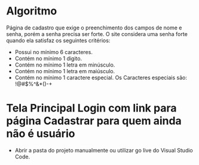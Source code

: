 # Algoritmo
Página de cadastro que exige o preenchimento dos campos de nome e senha, porém a senha precisa ser forte. O site considera uma senha forte quando ela satisfaz os seguintes critérios:

- Possui no mínimo 6 caracteres.
- Contém no mínimo 1 digito.
- Contém no mínimo 1 letra em minúsculo.
- Contém no mínimo 1 letra em maiúsculo.
- Contém no mínimo 1 caractere especial. Os Caracteres especiais são: !@#$%^&*()-+

# Tela Principal Login com link para página Cadastrar para quem  ainda não é usuário

- Abrir a pasta do projeto manualmente ou utilizar go live do Visual Studio Code. 
